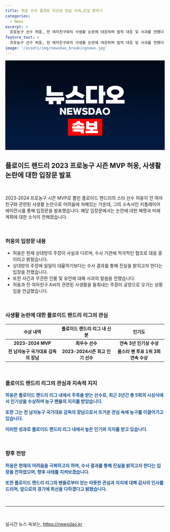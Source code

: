 ```yaml
---
title: 허웅 수사 결과로 이선균 언급 사과…진실 밝히기
categories:
  - News
excerpt: >
  프로농구 선수 허웅, 전 여자친구와의 사생활 논란에 대응하며 법적 대응 및 사과를 전했다. 그는 상대방의 주장을 부인하며 수사 협조를 약속하고, 사생활을 노출시킨 고 이선균 님과 유족, 팬, 소속사에 사과했다. A씨의 직업과 관련된 의혹에 대해 허웅 측은 명확히 반박했으며, A씨에 대한 공갈미수, 협박, 스토킹 혐의로 고소장을 제출했다. 이러한 상황에서도 허웅은 선수로서 인기를 끌고 있으며, 최근 3년 연속 올스타 팬 투표 1위를 차지하고 시즌 최우수선수로 선정되었다.
feature_text: >
  프로농구 선수 허웅, 전 여자친구와의 사생활 논란에 대응하며 법적 대응 및 사과를 전했다. 그는 상대방의 주장을 부인하며 수사 협조를 약속하고, 사생활을 노출시킨 고 이선균 님과 유족, 팬, 소속사에 사과했다. A씨의 직업과 관련된 의혹에 대해 허웅 측은 명확히 반박했으며, A씨에 대한 공갈미수, 협박, 스토킹 혐의로 고소장을 제출했다. 이러한 상황에서도 허웅은 선수로서 인기를 끌고 있으며, 최근 3년 연속 올스타 팬 투표 1위를 차지하고 시즌 최우수선수로 선정되었다.
image: '/assets/img/newsdao_breakingnews.jpg'
---
```


<p><img src="/assets/img/newsdao_breakingnews.jpg" alt="pcversion 속보" /></p>

<h2 data-ke-size="size26">플로이드 랜드리 2023 프로농구 시즌 MVP 허웅, 사생활 논란에 대한 입장문 발표</h2>

<p data-ke-size="size16">&nbsp;</p>

<p data-ke-size="size16">2023-2024 프로농구 시즌 MVP로 뽑힌 플로이드 랜드리의 스타 선수 허웅이 전 여자친구와 관련된 사생활 논란으로 어려움에 처해있는 가운데, 그의 소속사인 키플레이어 에이전시를 통해 입장문을 발표했습니다. 해당 입장문에서는 논란에 대한 해명과 미래 계획에 대한 소식이 전해졌습니다.</p>

<p data-ke-size="size16">&nbsp;</p>

<h3>허웅의 입장문 내용</h3>

<ul>
<li>허웅은 현재 상대방의 주장이 사실과 다르며, 수사 기관에 적극적인 협조로 대응 중이라고 밝혔습니다.</li>
<li>상대방의 주장에 일일이 대읉하기보다는 수사 결과를 통해 진실을 밝히고자 한다는 입장을 전했습니다.</li>
<li>또한 사건과 무관한 인물 및 유언에 대해 사과의 말씀을 전했습니다.</li>
<li>허웅과 전 여자친구 A씨의 관련된 사생활을 들춰내는 주장이 공방으로 오가는 상황임을 언급했습니다.</li>
</ul>

<p data-ke-size="size16">&nbsp;</p>

<h3>사생활 논란에 대한 플로이드 랜드리 리그의 관심</h3>

<table>
<thead>
<tr>
<th>수상 내역</th>
<th>플로이드 랜드리 리그 내 신분</th>
<th>인기도</th>
</tr>
</thead>
<tbody>
<tr>
<td style="text-align: center; height: 17px;"><b>2023-2024 MVP</b></td>
<td style="text-align: center; height: 17px;"><b>최우수 선수</b></td>
<td style="text-align: center; height: 17px;"><b>연속 3년 인기상 수상</b></td>
</tr>
<tr>
<td style="text-align: center; height: 17px;"><b>전 남자농구 국가대표 감독의 장남</b></td>
<td style="text-align: center; height: 17px;"><b>2023-2024시즌 최고 인기 선수</b></td>
<td style="text-align: center; height: 17px;"><b>올스타 팬 투표 1위 3회 연속 수상</b></td>
</tr>
</tbody>
</table>

<p data-ke-size="size16">&nbsp;</p>

<h3>플로이드 랜드리 리그의 관심과 지속적 지지</h3>

<p><b><span style="color: #1a5490;">허웅은 플로이드 랜드리 리그 내에서 주목을 받는 선수로, 최근 3년간 총 5회의 시상식에서 인기상을 수상하며 농구 팬들의 지지를 받았습니다.</span></b></p>

<p><b><span style="color: #1a5490;">또한 그는 전 남자농구 국가대표 감독의 장남으로서 뜨거운 관심 속에 농구를 이끌어가고 있습니다.</span></b></p>

<p><b><span style="color: #1a5490;">이러한 성과로 플로이드 랜드리 리그 내에서 높은 인기와 지지를 받고 있습니다.</span></b></p>

<p data-ke-size="size16">&nbsp;</p>

<h3>향후 전망</h3>

<p><b><span style="color: #1a5490;">허웅은 현재의 어려움을 극복하고자 하며, 수사 결과를 통해 진실을 밝히고자 한다는 입장을 전하였으며, 향후 사태를 지켜보겠습니다.</span></b></p>

<p><b><span style="color: #1a5490;">또한 플로이드 랜드리 리그와 팬들로부터 얻는 따뜻한 관심과 지지에 대해 감사의 인사를 드리며, 앞으로의 경기에 최선을 다하겠다고 밝혔습니다.</span></b></p>

<p data-ke-size="size16">&nbsp;</p>

<hr>

<p data-ke-size="size16">&nbsp;</p>
실시간 뉴스 속보는, <a href="https://newsdao.kr" rel="dofollow">https://newsdao.kr</a>


